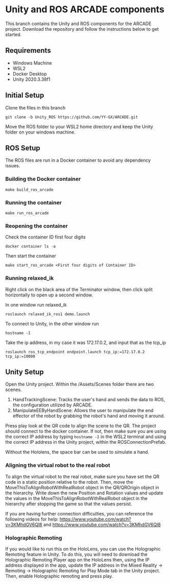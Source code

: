 # Unity and ROS ARCADE components
This branch contains the Unity and ROS components for the ARCADE project. Download the repository and follow the instructions below to get started.

## Requirements
- Windows Machine
- WSL2
- Docker Desktop
- Unity 2020.3.38f1

## Initial Setup
Clone the files in this branch
```
git clone -b Unity_ROS https://github.com/YY-GX/ARCADE.git
```

Move the ROS folder to your WSL2 home directory and keep the Unity folder on your windows machine.

## ROS Setup
The ROS files are run in a Docker container to avoid any dependency issues.

### Building the Docker container
```
make build_ros_arcade
```

### Running the container
```
make run_ros_arcade
```

### Reopening the container
Check the container ID first four digits
```
docker container ls -a
```

Then start the container
```
make start_ros_arcade <First four digits of Container ID>
```

### Running relaxed_ik
Right click on the black area of the Terminator window, then click split horizontally to open up a second window. 

In one window run relaxed_ik
```
roslaunch relaxed_ik_ros1 demo.launch
```

To connect to Unity, in the other window run
```
hostname -I 
```

Take the ip address, in my case it was 172.17.0.2, and input that as the tcp_ip

```
roslaunch ros_tcp_endpoint endpoint.launch tcp_ip:=172.17.0.2 tcp_ip:=10000
```

## Unity Setup
Open the Unity project. Within the /Assets/Scenes folder there are two scenes.

1. HandTrackingScene: Tracks the user's hand and sends the data to ROS, the configuration utilized by ARCADE.
2. ManipulateEEByHandScene: Allows the user to manipulate the end effector of the robot by grabbing the robot's hand and moving it around.

Press play look at the QR code to align the scene to the QR. The project should connect to the docker container. If not, then make sure you are using the correct IP address by typing `hostname -I` in the WSL2 terminal and using the correct IP address in the Unity project, within the ROSConnectionPrefab.

Without the Hololens, the space bar can be used to simulate a hand.

### Aligning the virtual robot to the real robot
To align the virtual robot to the real robot, make sure you have set the QR code in a static position relative to the robot. Then, move the MoveThisToAlignRobotWithRealRobot object in the QR/QROrigin object in the hierarchy. Write down the new Position and Rotation values and update the values in the MoveThisToAlignRobotWithRealRobot object in the hierarchy after stopping the game so that the values persist.

If you are having further connection difficulties, you can reference the following videos for help: https://www.youtube.com/watch?v=3KMhdGV6Ql8 and https://www.youtube.com/watch?v=3KMhdGV6Ql8

### Holographic Remoting
If you would like to run this on the HoloLens, you can use the Holographic Remoting feature in Unity. To do this, you will need to download the Holographic Remoting Player app on the HoloLens then, using the IP address displayed in the app, update the IP address in the Mixed Reality -> Remoting -> Holographic Remoting for Play Mode tab in the Unity project. Then, enable Holographic remoting and press play.
